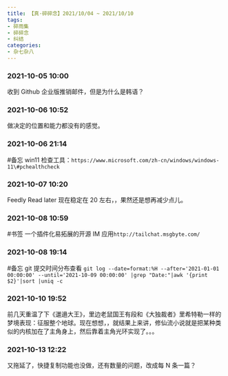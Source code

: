 ```yaml
---
title: 【真·碎碎念】2021/10/04 ~ 2021/10/10
tags:
- 碎雨集
- 碎碎念
- 纠结
categories:
- 杂七杂八
---
```

### 2021-10-05 10:00
收到 Github 企业版推销邮件，但是为什么是韩语？

<!--more-->

### 2021-10-06 10:52
做决定的位置和能力都没有的感觉。

### 2021-10-06 21:14
\#备忘 win11 检查工具：`https://www.microsoft.com/zh-cn/windows/windows-11\#pchealthcheck`

### 2021-10-07 10:20
Feedly Read later 现在稳定在 20 左右，，果然还是想再减少点儿。

### 2021-10-08 10:59
\#书签 一个插件化易拓展的开源 IM 应用`http://tailchat.msgbyte.com/`

### 2021-10-08 19:14
\#备忘 git 提交时间分布查看 `git log --date=format:%H --after='2021-01-01 00:00:00' --until='2021-10-09 00:00:00' |grep "Date:"|awk '{print $2}'|sort |uniq -c`

### 2021-10-10 19:52
前几天重温了下《邋遢大王》，里边老鼠国王有段和《大独裁者》里希特勒一样的梦境表现：征服整个地球。现在想想，，就结果上来讲，修仙流小说就是把某种类似的内核加在了主角身上，然后靠着主角光环实现了。。。

### 2021-10-13 12:22
又拖延了，快捷复制功能也没做，还有数量的问题，改成每 N 条一篇？
